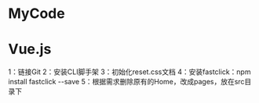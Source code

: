 # MyCode
# Vue.js
1：链接Git
2：安装CLI脚手架
3：初始化reset.css文档
4：安装fastclick：npm install fastclick --save
5：根据需求删除原有的Home，改成pages，放在src目录下
